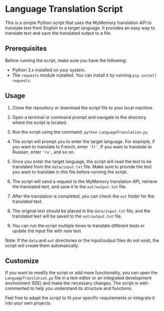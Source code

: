 # Language Translation Script

This is a simple Python script that uses the MyMemory translation API to translate text from English to a target language. It provides an easy way to translate text and save the translated output to a file.

## Prerequisites

Before running the script, make sure you have the following:

- Python 3.x installed on your system.
- The `requests` module installed. You can install it by running `pip install requests`.

## Usage

1. Clone the repository or download the script file to your local machine.

2. Open a terminal or command prompt and navigate to the directory where the script is located.

3. Run the script using the command: `python LanguageTranslation.py`

4. The script will prompt you to enter the target language. For example, if you want to translate to French, enter `'fr'`. If you want to translate to Russian, enter `'ru'`, and so on.

5. Once you enter the target language, the script will read the text to be translated from the `data/input.txt` file. Make sure to provide the text you want to translate in this file before running the script.

6. The script will send a request to the MyMemory translation API, retrieve the translated text, and save it to the `out/output.txt` file.

7. After the translation is completed, you can check the `out` folder for the translated text.

8. The original text should be placed in the `data/input.txt` file, and the translated text will be saved to the `out/output.txt` file.

9. You can run the script multiple times to translate different texts or update the input file with new text.

Note: If the `data` and `out` directories or the input/output files do not exist, the script will create them automatically.

## Customize

If you want to modify the script or add more functionality, you can open the `LanguageTranslation.py` file in a text editor or an integrated development environment (IDE) and make the necessary changes. The script is well-commented to help you understand its structure and functions.

Feel free to adapt the script to fit your specific requirements or integrate it into your own projects.

